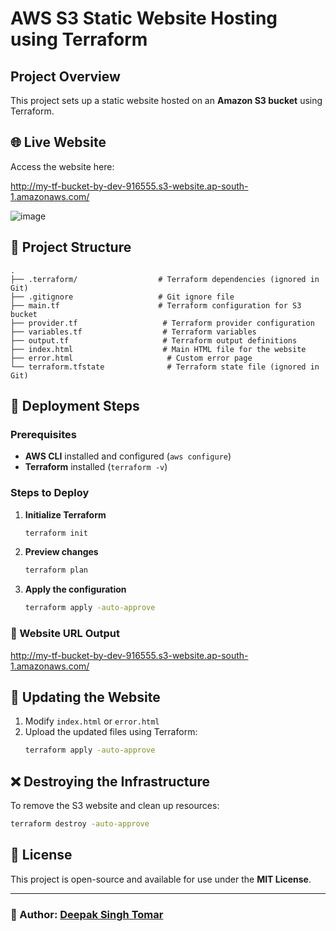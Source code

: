 # AWS S3 Static Website Hosting using Terraform

## Project Overview
This project sets up a static website hosted on an **Amazon S3 bucket** using Terraform.

## 🌐 Live Website
Access the website here:  

http://my-tf-bucket-by-dev-916555.s3-website.ap-south-1.amazonaws.com/

![image](https://github.com/user-attachments/assets/6a3c7431-00eb-43ec-bca3-452e69db5bea)

## 📂 Project Structure
```
.
├── .terraform/                  # Terraform dependencies (ignored in Git)
├── .gitignore                   # Git ignore file
├── main.tf                      # Terraform configuration for S3 bucket
├── provider.tf                   # Terraform provider configuration
├── variables.tf                  # Terraform variables
├── output.tf                     # Terraform output definitions
├── index.html                    # Main HTML file for the website
├── error.html                     # Custom error page
└── terraform.tfstate              # Terraform state file (ignored in Git)
```

## 🚀 Deployment Steps
### Prerequisites
- **AWS CLI** installed and configured (`aws configure`)
- **Terraform** installed (`terraform -v`)

### Steps to Deploy
1. **Initialize Terraform**
   ```sh
   terraform init
   ```
2. **Preview changes**
   ```sh
   terraform plan
   ```
3. **Apply the configuration**
   ```sh
   terraform apply -auto-approve
   ```

### 🌟 Website URL Output

http://my-tf-bucket-by-dev-916555.s3-website.ap-south-1.amazonaws.com/

## 🔧 Updating the Website
1. Modify `index.html` or `error.html`
2. Upload the updated files using Terraform:
   ```sh
   terraform apply -auto-approve
   ```

## ❌ Destroying the Infrastructure
To remove the S3 website and clean up resources:
```sh
terraform destroy -auto-approve
```

## 📜 License
This project is open-source and available for use under the **MIT License**.

---
### 🔗 Author: [Deepak Singh Tomar](https://github.com/Deepakrocknow)

